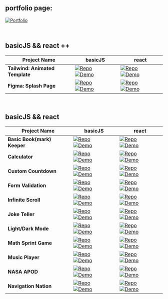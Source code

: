 ## portfolio page:

[![Portfolio](https://img.shields.io/badge/Portfolio-Link-6a0dad?style=for-the-badge&logo=github)](https://shcoobz.github.io/)

<br>

## basicJS && react ++

| Project Name                    | basicJS                                                                                                                                                                                                                                                                                                                                    | react                                                                                                                                                                                                                                                                                                                                 |
| ------------------------------- | ------------------------------------------------------------------------------------------------------------------------------------------------------------------------------------------------------------------------------------------------------------------------------------------------------------------------------------------ | ------------------------------------------------------------------------------------------------------------------------------------------------------------------------------------------------------------------------------------------------------------------------------------------------------------------------------------- |
| **Tailwind: Animated Template** | [![Repo](https://img.shields.io/badge/Repo-Link-007bff?style=for-the-badge&logo=github)](https://github.com/Shcoobz/basicJS_tailwind_animated-template/) &nbsp;&nbsp; &nbsp;&nbsp; [![Demo](https://img.shields.io/badge/Demo-Link-28a745?style=for-the-badge&logo=chrome)](https://shcoobz.github.io/basicJS_tailwind_animated-template/) | [![Repo](https://img.shields.io/badge/Repo-Link-007bff?style=for-the-badge&logo=github)](https://github.com/Shcoobz/react_tailwind_animated-template) &nbsp;&nbsp; &nbsp;&nbsp; [![Demo](https://img.shields.io/badge/Demo-Link-28a745?style=for-the-badge&logo=chrome)](https://shcoobz.github.io/react_tailwind_animated-template/) |
| **Figma: Splash Page**          | [![Repo](https://img.shields.io/badge/Repo-Link-007bff?style=for-the-badge&logo=github)](https://github.com/Shcoobz/basicJS_figma_splash-page) &nbsp;&nbsp; &nbsp;&nbsp; [![Demo](https://img.shields.io/badge/Demo-Link-28a745?style=for-the-badge&logo=chrome)](https://shcoobz.github.io/basicJS_figma_splash-page/)                    | [![Repo](https://img.shields.io/badge/Repo-Link-007bff?style=for-the-badge&logo=github)](https://github.com/Shcoobz/react_figma_splash-page/) &nbsp;&nbsp; &nbsp;&nbsp; [![Demo](https://img.shields.io/badge/Demo-Link-28a745?style=for-the-badge&logo=chrome)](https://shcoobz.github.io/react_figma_splash-page/)                  |

<br>

## basicJS && react

| Project Name                             | basicJS                                                                                                                                                                                                                                                                                                                  | react                                                                                                                                                                                                                                                                                                                |
| ---------------------------------------- | ------------------------------------------------------------------------------------------------------------------------------------------------------------------------------------------------------------------------------------------------------------------------------------------------------------------------ | -------------------------------------------------------------------------------------------------------------------------------------------------------------------------------------------------------------------------------------------------------------------------------------------------------------------- |
| **Basic Book(mark) Keeper** &nbsp;&nbsp; | [![Repo](https://img.shields.io/badge/Repo-Link-007bff?style=for-the-badge&logo=github)](https://github.com/Shcoobz/basicJS_bookmark-keeper) &nbsp;&nbsp; &nbsp;&nbsp; [![Demo](https://img.shields.io/badge/Demo-Link-28a745?style=for-the-badge&logo=chrome)](https://shcoobz.github.io/basicJS_bookmark-keeper/)      | [![Repo](https://img.shields.io/badge/Repo-Link-007bff?style=for-the-badge&logo=github)](https://github.com/Shcoobz/react_bookmark-keeper) &nbsp;&nbsp; &nbsp;&nbsp; [![Demo](https://img.shields.io/badge/Demo-Link-28a745?style=for-the-badge&logo=chrome)](https://shcoobz.github.io/react_bookmark-keeper/)      |
| **Calculator** &nbsp;&nbsp;              | [![Repo](https://img.shields.io/badge/Repo-Link-007bff?style=for-the-badge&logo=github)](https://github.com/Shcoobz/basicJS_calculator/) &nbsp;&nbsp; &nbsp;&nbsp; [![Demo](https://img.shields.io/badge/Demo-Link-28a745?style=for-the-badge&logo=chrome)](https://shcoobz.github.io/basicJS_calculator/)               | [![Repo](https://img.shields.io/badge/Repo-Link-007bff?style=for-the-badge&logo=github)](https://github.com/Shcoobz/react_calculator/) &nbsp;&nbsp; &nbsp;&nbsp; [![Demo](https://img.shields.io/badge/Demo-Link-28a745?style=for-the-badge&logo=chrome)](https://shcoobz.github.io/react_calculator/)               |
| **Custom Countdown** &nbsp;&nbsp;        | [![Repo](https://img.shields.io/badge/Repo-Link-007bff?style=for-the-badge&logo=github)](https://github.com/Shcoobz/basicJS_custom-countdown/) &nbsp;&nbsp; &nbsp;&nbsp; [![Demo](https://img.shields.io/badge/Demo-Link-28a745?style=for-the-badge&logo=chrome)](https://shcoobz.github.io/basicJS_custom-countdown/)   | [![Repo](https://img.shields.io/badge/Repo-Link-007bff?style=for-the-badge&logo=github)](https://github.com/Shcoobz/react_custom-countdown/) &nbsp;&nbsp; &nbsp;&nbsp; [![Demo](https://img.shields.io/badge/Demo-Link-28a745?style=for-the-badge&logo=chrome)](https://shcoobz.github.io/react_custom-countdown/)   |
| **Form Validation** &nbsp;&nbsp;         | [![Repo](https://img.shields.io/badge/Repo-Link-007bff?style=for-the-badge&logo=github)](https://github.com/Shcoobz/basicJS_form-validation/) &nbsp;&nbsp; &nbsp;&nbsp; [![Demo](https://img.shields.io/badge/Demo-Link-28a745?style=for-the-badge&logo=chrome)](https://shcoobz.github.io/basicJS_form-validation/)     | [![Repo](https://img.shields.io/badge/Repo-Link-007bff?style=for-the-badge&logo=github)](https://github.com/Shcoobz/react_form-validation/) &nbsp;&nbsp; &nbsp;&nbsp; [![Demo](https://img.shields.io/badge/Demo-Link-28a745?style=for-the-badge&logo=chrome)](https://shcoobz.github.io/react_form-validation/)     |
| **Infinite Scroll** &nbsp;&nbsp;         | [![Repo](https://img.shields.io/badge/Repo-Link-007bff?style=for-the-badge&logo=github)](https://github.com/Shcoobz/basicJS_infinite-scroll/) &nbsp;&nbsp; &nbsp;&nbsp; [![Demo](https://img.shields.io/badge/Demo-Link-28a745?style=for-the-badge&logo=chrome)](https://shcoobz.github.io/basicJS_infinite-scroll/)     | [![Repo](https://img.shields.io/badge/Repo-Link-007bff?style=for-the-badge&logo=github)](https://github.com/Shcoobz/react_infinite-scroll/) &nbsp;&nbsp; &nbsp;&nbsp; [![Demo](https://img.shields.io/badge/Demo-Link-28a745?style=for-the-badge&logo=chrome)](https://shcoobz.github.io/react_infinite-scroll/)     |
| **Joke Teller** &nbsp;&nbsp;             | [![Repo](https://img.shields.io/badge/Repo-Link-007bff?style=for-the-badge&logo=github)](https://github.com/Shcoobz/basicJS_joke-teller/) &nbsp;&nbsp; &nbsp;&nbsp; [![Demo](https://img.shields.io/badge/Demo-Link-28a745?style=for-the-badge&logo=chrome)](https://shcoobz.github.io/basicJS_joke-teller/)             | [![Repo](https://img.shields.io/badge/Repo-Link-007bff?style=for-the-badge&logo=github)](https://github.com/Shcoobz/react_joke-teller/) &nbsp;&nbsp; &nbsp;&nbsp; [![Demo](https://img.shields.io/badge/Demo-Link-28a745?style=for-the-badge&logo=chrome)](https://shcoobz.github.io/react_joke-teller/)             |
| **Light/Dark Mode** &nbsp;&nbsp;         | [![Repo](https://img.shields.io/badge/Repo-Link-007bff?style=for-the-badge&logo=github)](https://github.com/Shcoobz/basicJS_light-dark-mode/) &nbsp;&nbsp; &nbsp;&nbsp; [![Demo](https://img.shields.io/badge/Demo-Link-28a745?style=for-the-badge&logo=chrome)](https://shcoobz.github.io/basicJS_light-dark-mode/)     | [![Repo](https://img.shields.io/badge/Repo-Link-007bff?style=for-the-badge&logo=github)](https://github.com/Shcoobz/react_light-dark-mode/) &nbsp;&nbsp; &nbsp;&nbsp; [![Demo](https://img.shields.io/badge/Demo-Link-28a745?style=for-the-badge&logo=chrome)](https://shcoobz.github.io/react_light-dark-mode/)     |
| **Math Sprint Game** &nbsp;&nbsp;        | [![Repo](https://img.shields.io/badge/Repo-Link-007bff?style=for-the-badge&logo=github)](https://github.com/Shcoobz/basicJS_math-sprint-game/) &nbsp;&nbsp; &nbsp;&nbsp; [![Demo](https://img.shields.io/badge/Demo-Link-28a745?style=for-the-badge&logo=chrome)](https://shcoobz.github.io/basicJS_math-sprint-game/)   | [![Repo](https://img.shields.io/badge/Repo-Link-007bff?style=for-the-badge&logo=github)](https://github.com/Shcoobz/react_math-sprint-game/) &nbsp;&nbsp; &nbsp;&nbsp; [![Demo](https://img.shields.io/badge/Demo-Link-28a745?style=for-the-badge&logo=chrome)](https://shcoobz.github.io/react_math-sprint-game/)   |
| **Music Player** &nbsp;&nbsp;            | [![Repo](https://img.shields.io/badge/Repo-Link-007bff?style=for-the-badge&logo=github)](https://github.com/Shcoobz/basicJS_music-player/) &nbsp;&nbsp; &nbsp;&nbsp; [![Demo](https://img.shields.io/badge/Demo-Link-28a745?style=for-the-badge&logo=chrome)](https://shcoobz.github.io/basicJS_music-player/)           | [![Repo](https://img.shields.io/badge/Repo-Link-007bff?style=for-the-badge&logo=github)](https://github.com/Shcoobz/react_music-player/) &nbsp;&nbsp; &nbsp;&nbsp; [![Demo](https://img.shields.io/badge/Demo-Link-28a745?style=for-the-badge&logo=chrome)](https://shcoobz.github.io/react_music-player/)           |
| **NASA APOD** &nbsp;&nbsp;               | [![Repo](https://img.shields.io/badge/Repo-Link-007bff?style=for-the-badge&logo=github)](https://github.com/Shcoobz/basicJS_nasa-apod/) &nbsp;&nbsp; &nbsp;&nbsp; [![Demo](https://img.shields.io/badge/Demo-Link-28a745?style=for-the-badge&logo=chrome)](https://shcoobz.github.io/basicJS_nasa-apod/)                 | [![Repo](https://img.shields.io/badge/Repo-Link-007bff?style=for-the-badge&logo=github)](https://github.com/Shcoobz/react_nasa-apod/) &nbsp;&nbsp; &nbsp;&nbsp; [![Demo](https://img.shields.io/badge/Demo-Link-28a745?style=for-the-badge&logo=chrome)](https://shcoobz.github.io/react_nasa-apod/)                 |
| **Navigation Nation** &nbsp;&nbsp;       | [![Repo](https://img.shields.io/badge/Repo-Link-007bff?style=for-the-badge&logo=github)](https://github.com/Shcoobz/basicJS_navigation-nation/) &nbsp;&nbsp; &nbsp;&nbsp; [![Demo](https://img.shields.io/badge/Demo-Link-28a745?style=for-the-badge&logo=chrome)](https://shcoobz.github.io/basicJS_navigation-nation/) | [![Repo](https://img.shields.io/badge/Repo-Link-007bff?style=for-the-badge&logo=github)](https://github.com/Shcoobz/react_navigation-nation/) &nbsp;&nbsp; &nbsp;&nbsp; [![Demo](https://img.shields.io/badge/Demo-Link-28a745?style=for-the-badge&logo=chrome)](https://shcoobz.github.io/react_navigation-nation/) |
